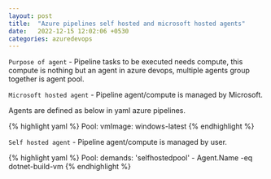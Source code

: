 ```yaml
---
layout: post
title:  "Azure pipelines self hosted and microsoft hosted agents"
date:   2022-12-15 12:02:06 +0530
categories: azuredevops
---
```

`Purpose of agent` - Pipeline tasks to be executed needs compute, this compute is nothing but an agent in azure devops, multiple agents group together is agent pool.

`Microsoft hosted agent` - Pipeline agent/compute is managed by Microsoft.

Agents are defined as below in yaml azure pipelines.

{% highlight yaml %}
  Pool:
    vmImage: windows-latest
{% endhighlight %}

`Self hosted agent` - Pipeline agent/compute is managed by user.

{% highlight yaml %}
  Pool:
    demands: 'selfhostedpool'
    - Agent.Name -eq dotnet-build-vm
{% endhighlight %}